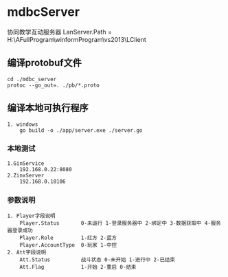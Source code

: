 # mdbcServer
协同教学互动服务器
LanServer.Path = H:\AFullProgram\winformProgram\vs2013\LClient

## 编译protobuf文件
    cd ./mdbc_server
    protoc --go_out=. ./pb/*.proto

## 编译本地可执行程序
    1. windows
        go build -o ./app/server.exe ./server.go

### 本地测试
    1.GinService
        192.168.0.22:8080
    2.ZinxServer
        192.168.0.10106

### 参数说明
    1. Player字段说明
        Player.Status       0-未运行 1-登录服务器中 2-绑定中 3-数据获取中 4-服务器登录成功  
        Player.Role         1-红方 2-蓝方
        Player.AccountType  0-玩家 1-中控
    2. Att字段说明
        Att.Status          战斗状态 0-未开始 1-进行中 2-已结束
        Att.Flag            1-开始 2-重启 0-结束
